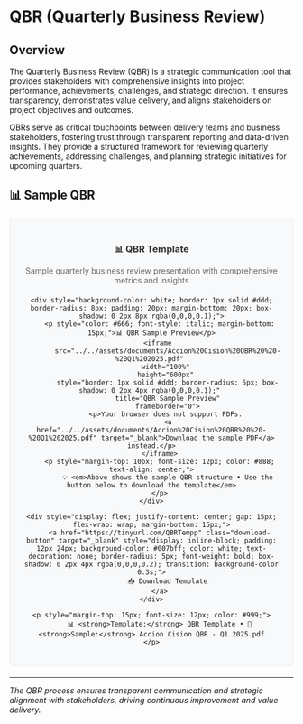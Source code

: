 # QBR (Quarterly Business Review)

## Overview

The Quarterly Business Review (QBR) is a strategic communication tool that provides stakeholders with comprehensive insights into project performance, achievements, challenges, and strategic direction. It ensures transparency, demonstrates value delivery, and aligns stakeholders on project objectives and outcomes.

QBRs serve as critical touchpoints between delivery teams and business stakeholders, fostering trust through transparent reporting and data-driven insights. They provide a structured framework for reviewing quarterly achievements, addressing challenges, and planning strategic initiatives for upcoming quarters.

## 📊 Sample QBR

<div style="text-align: center; margin: 20px 0; padding: 20px; background-color: #f8f9fa; border-radius: 8px; border: 1px solid #e9ecef;">
    <div style="margin-bottom: 15px;">
        <h3 style="color: #333; margin-bottom: 10px;">📊 QBR Template</h3>
        <p style="color: #666; margin-bottom: 20px;">Sample quarterly business review presentation with comprehensive metrics and insights</p>
    </div>
    
    <div style="background-color: white; border: 1px solid #ddd; border-radius: 8px; padding: 20px; margin-bottom: 20px; box-shadow: 0 2px 8px rgba(0,0,0,0.1);">
        <p style="color: #666; font-style: italic; margin-bottom: 15px;">📊 QBR Sample Preview</p>
        <iframe 
            src="../../assets/documents/Accion%20Cision%20QBR%20%20-%20Q1%202025.pdf" 
            width="100%" 
            height="600px" 
            style="border: 1px solid #ddd; border-radius: 5px; box-shadow: 0 2px 4px rgba(0,0,0,0.1);" 
            title="QBR Sample Preview"
            frameborder="0">
            <p>Your browser does not support PDFs. 
            <a href="../../assets/documents/Accion%20Cision%20QBR%20%20-%20Q1%202025.pdf" target="_blank">Download the sample PDF</a> instead.</p>
        </iframe>
        <p style="margin-top: 10px; font-size: 12px; color: #888; text-align: center;">
            💡 <em>Above shows the sample QBR structure • Use the button below to download the template</em>
        </p>
    </div>
    
    <div style="display: flex; justify-content: center; gap: 15px; flex-wrap: wrap; margin-bottom: 15px;">
        <a href="https://tinyurl.com/QBRTempp" class="download-button" target="_blank" style="display: inline-block; padding: 12px 24px; background-color: #007bff; color: white; text-decoration: none; border-radius: 5px; font-weight: bold; box-shadow: 0 2px 4px rgba(0,0,0,0.2); transition: background-color 0.3s;">
            📥 Download Template
        </a>
    </div>

    <p style="margin-top: 15px; font-size: 12px; color: #999;">
        📊 <strong>Template:</strong> QBR Template • 📄 <strong>Sample:</strong> Accion Cision QBR - Q1 2025.pdf
    </p>
</div>

---

*The QBR process ensures transparent communication and strategic alignment with stakeholders, driving continuous improvement and value delivery.*